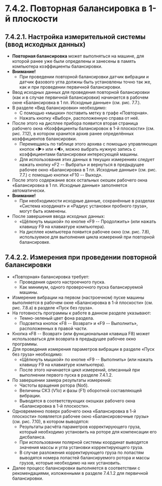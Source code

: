# 7.4.2. Повторная балансировка в 1-й плоскости

## 7.4.2.1. Настройка измерительной системы (ввод исходных данных)

- **Повторная балансировка** может выполняться на машине, для которой ранее уже были определены и занесены в память компьютера коэффициенты балансировки.
- **Внимание!**
  - При проведении повторной балансировки датчик вибрации и датчик фазового угла должны быть установлены точно так же, как и при проведении первичной балансировки.
- Ввод исходных данных для проведения повторной балансировки (как и в случае первичной балансировки) начинается в рабочем окне «Балансировка в 1 пл. Исходные данные» (см. рис. 7.7.).
- В разделе «Вид балансировки» необходимо:
  - С помощью «мышки» поставить метку в графе «Повторная».
  - Нажать кнопку «Выбор», расположенную справа от неё.
- После этого на дисплее прибора появится вторая страница рабочего окна «Коэффициенты балансировок в 1-й плоскости» (см. рис. 7.12), в котором хранится архив ранее определённых коэффициентов балансировки.
  - Перемещаясь по таблице этого архива с помощью управляющих кнопок «►» или «◄», можно выбрать нужную запись с коэффициентами балансировки интересующей машины.
  - Для использования этих данных в текущих измерениях следует нажать кнопку «F2 -- Выбрать» и вернуться в предыдущее рабочее окно «Балансировка в 1 пл. Исходные данные» (см. рис. 7.7.) с помощью кнопки «F10 -- Выход».
- После этого содержание всех остальных окошек рабочего окна «Балансировка в 1 пл. Исходные данные» заполняется автоматически.
- **Внимание!**
  - При необходимости исходные данные, сохранённые в разделах «Система координат» и «Радиус установки пробного груза», могут быть изменены.
- После завершения ввода исходных данных:
  - «Щёлкнуть мышкой» по кнопке «F9 -- Продолжить» (или нажать клавишу F9 на клавиатуре компьютера).
  - На дисплее компьютера появится рабочее окно (см. рис. 7.8), используемое для выполнения цикла измерений при повторной балансировке.

## 7.4.2.2. Измерения при проведении повторной балансировки

- «Повторная» балансировка требует:
  - Проведения одного настроечного пуска.
  - Как минимум, одного проверочного пуска балансируемой машины.
- Измерение вибрации на первом (настроечном) пуске машины выполняется в рабочем окне «Балансировка в 1-й плоскости» (см. рис. 7.8.а) в разделе «Пуск без груза».
- На готовность программы к работе в данном разделе указывают:
  - Темно-зеленый цвет фона раздела.
  - Подсветка кнопок «F8 -- Возврат» и «F9 -- Выполнить», расположенных в правой части.
- Кнопка «F8 -- Возврат» (или функциональная клавиша F8) может использоваться для возврата в предыдущее рабочее окно программы.
- Для проведения измерения параметров вибрации в разделе «Пуск без груза» необходимо:
  - «Щёлкнуть мышкой» по кнопке «F9 -- Выполнить» (или нажать клавишу F9 на клавиатуре компьютера).
  - После этого начинается цикл измерений, описанный при выполнении первого пуска в разделе 7.4.1.2.
- По завершении замера результаты измерений:
  - Частоты вращения ротора (Nоб).
  - Величины СКЗ (V1o) и фазы (F1) оборотной составляющей вибрации.
  - Выводятся в соответствующих окошках рабочего окна «Балансировка в 1-й плоскости».
- Одновременно поверх рабочего окна «Балансировка в 1-й плоскости» появляется рабочее окно «Балансировочные грузы» (см. рис. 7.10), в котором выводятся:
  - Результаты расчёта параметров корректирующего груза, который необходимо установить на роторе для компенсации его дисбаланса.
  - При использовании полярной системы координат выводятся значения массы и угла установки корректирующего груза.
  - В случае разложения корректирующего груза по лопастям выводятся номера лопастей балансируемого ротора и массы грузов, которые необходимо на них установить.
- Далее процесс балансировки выполняется в соответствии с рекомендациями, изложенными в разделе 7.4.1.2 для первичной балансировки.